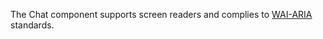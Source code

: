 The Chat component supports screen readers and complies to <a href="https://www.w3.org/WAI/standards-guidelines/aria/" target="_blank">WAI-ARIA</a> standards. 